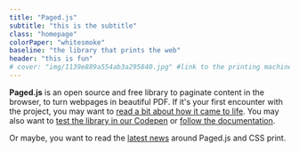```yaml
---
title: "Paged.js"
subtitle: "this is the subtitle"
class: "homepage"
colorPaper: "whitesmoke"
baseline: "the library that prints the web"
header: "this is fun"
# cover: "img/1139e889a554ab3a295840.jpg" #link to the printing machine we can update it through js and randomize it.
---
```



<!-- {{< pagedjs-logo class="content-logo" >}} -->

<!-- ## The js library that prints the web -->

<!-- ---  -->

<!-- {{< halftone src="img/intro.jpg" title="The house of printing sun" id="test">}} -->

<!-- {{<img class="print-machine" src="img/1139e889a554ab3a295840.jpg">}} -->

**Paged.js** is an open source and free library to paginate content in the browser, to turn webpages in beautiful PDF. If it's your first encounter with the project, you may want to [read a bit about how it came to life](about). You may also want to [test the library in our Codepen](https://codepen.io/collection/nVbYGB) or [follow the documentation](documentation).

Or maybe, you want to read the [latest news](posts/) around Paged.js and CSS print.


